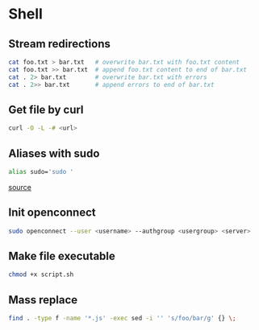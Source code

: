 # Shell

## Stream redirections

```sh
cat foo.txt > bar.txt   # overwrite bar.txt with foo.txt content
cat foo.txt >> bar.txt  # append foo.txt content to end of bar.txt
cat . 2> bar.txt        # overwrite bar.txt with errors
cat . 2>> bar.txt       # append errors to end of bar.txt
```

## Get file by curl

```sh
curl -O -L -# <url>
```

## Aliases with sudo

```sh
alias sudo='sudo '
```

[source](http://askubuntu.com/a/22043)

## Init openconnect

```sh
sudo openconnect --user <username> --authgroup <usergroup> <server>
```

## Make file executable

```sh
chmod +x script.sh
```

## Mass replace

```sh
find . -type f -name '*.js' -exec sed -i '' 's/foo/bar/g' {} \;
```
